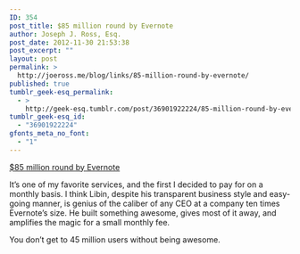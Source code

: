 ```yaml
---
ID: 354
post_title: $85 million round by Evernote
author: Joseph J. Ross, Esq.
post_date: 2012-11-30 21:53:38
post_excerpt: ""
layout: post
permalink: >
  http://joeross.me/blog/links/85-million-round-by-evernote/
published: true
tumblr_geek-esq_permalink:
  - >
    http://geek-esq.tumblr.com/post/36901922224/85-million-round-by-evernote
tumblr_geek-esq_id:
  - "36901922224"
gfonts_meta_no_font:
  - "1"
---
```

<a href='http://techcrunch.com/2012/11/30/productivity-app-evernote-gets-another-85m-75-in-secondary-financing-led-by-londons-acg-equity-partnersm8-capital/'>$85 million round by Evernote</a><div class="link_description"><p>It&#8217;s one of my favorite services, and the first I decided to pay for on a monthly basis. I think Libin, despite his transparent business style and easy-going manner, is genius of the caliber of any CEO at a company ten times Evernote&#8217;s size. He built something awesome, gives most of it away, and amplifies the magic for a small monthly fee.</p>

<p>You don&#8217;t get to 45 million users without being awesome.</p></div>